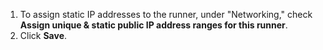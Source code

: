 1. To assign static IP addresses to the runner, under "Networking," check **Assign unique & static public IP address ranges for this runner**.
1. Click **Save**.
